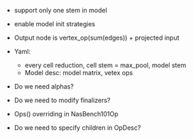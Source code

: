 - support only one stem in model
- enable model init strategies

- Output node is vertex_op(sum(edges)) + projected input
- Yaml:
    - every cell reduction, cell stem = max_pool, model stem
    - Model desc: model matrix, vetex ops
- Do we need alphas?
- Do we need to modify finalizers?
- Ops() overriding in NasBench101Op
- Do we need to specify children in OpDesc?